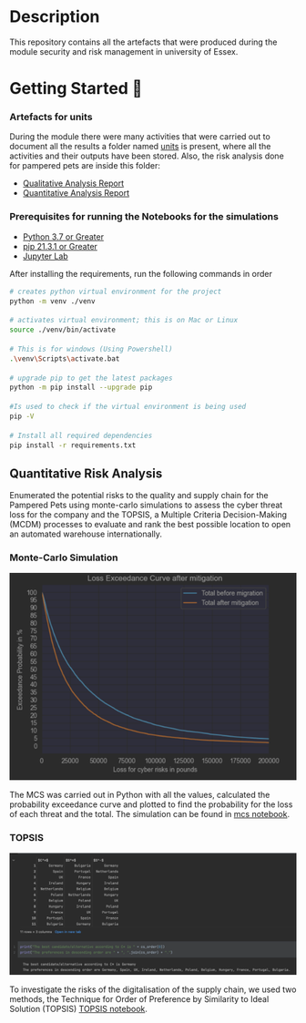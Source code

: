 # Description
This repository contains all the artefacts that were produced during the module security and risk management in university of Essex.


# Getting Started 🚀
### Artefacts for units
During the module there were many activities that were carried out to document all the results a folder named [units](./units)
is present, where all the activities and their outputs have been stored. Also, the risk analysis done for pampered pets are 
inside this folder:
* [Qualitative Analysis Report](./units/unit_6/assignment1)
* [Quantitative Analysis Report](./units/unit_11/executive_summary)

### Prerequisites for running the Notebooks for the simulations
* <a href=https://www.python.org/downloads/release/python-370/> Python 3.7 or Greater</a>
* <a href=https://pip.pypa.io/en/stable/installation/> pip 21.3.1 or Greater</a>
* <a href=https://jupyter.org/install/> Jupyter Lab</a>

After installing the requirements, run the following commands in order
```bash
# creates python virtual environment for the project
python -m venv ./venv 

# activates virtual environment; this is on Mac or Linux
source ./venv/bin/activate 

# This is for windows (Using Powershell)
.\venv\Scripts\activate.bat 

# upgrade pip to get the latest packages
python -m pip install --upgrade pip 

#Is used to check if the virtual environment is being used 
pip -V  

# Install all required dependencies
pip install -r requirements.txt 

```

## Quantitative Risk Analysis

Enumerated the potential risks to the quality and supply chain for the Pampered Pets using monte-carlo simulations to
assess the cyber threat loss for the company and the TOPSIS, a Multiple Criteria Decision-Making (MCDM) processes to evaluate
and rank the best possible location to open an automated warehouse internationally.

### Monte-Carlo Simulation
<img title="Monte Carlo" alt="Alt text" src="./images/mcs_results.png">

The MCS was carried out in Python with all the values, calculated the probability exceedance curve and plotted to find the probability for the loss of each threat and the total.
The simulation can be found in [mcs notebook](./simulations/mcs_cyber_risks.ipynb).

### TOPSIS 
<img title="Monte Carlo" alt="Alt text" src="./images/topsis_res.png">

To investigate the risks of the digitalisation of the supply chain, we used two methods, the Technique for Order of Preference by 
Similarity to Ideal Solution (TOPSIS) [TOPSIS notebook](./simulations/topsis-implementation.ipynb).

